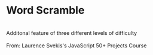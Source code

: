 # Word Scramble
</br>
Additonal feature of three different levels of difficulty
</br>
</br>
From: Laurence Svekis's JavaScript 50+ Projects Course